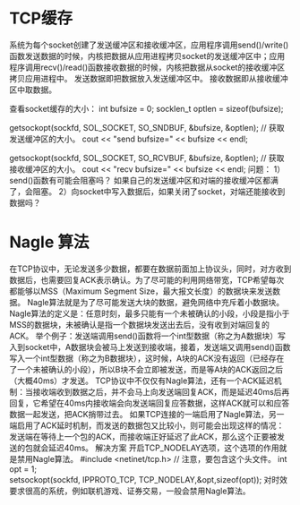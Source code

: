 # TCP缓存
系统为每个socket创建了发送缓冲区和接收缓冲区，应用程序调用send()/write()函数发送数据的时候，内核把数据从应用进程拷贝socket的发送缓冲区中；应用程序调用recv()/read()函数接收数据的时候，内核把数据从socket的接收缓冲区拷贝应用进程中。
发送数据即把数据放入发送缓冲区中。
接收数据即从接收缓冲区中取数据。

查看socket缓存的大小：
int bufsize = 0;
socklen_t optlen = sizeof(bufsize);     

getsockopt(sockfd, SOL_SOCKET, SO_SNDBUF, &bufsize, &optlen); // 获取发送缓冲区的大小。
cout << "send bufsize=" << bufsize << endl;

getsockopt(sockfd, SOL_SOCKET, SO_RCVBUF, &bufsize, &optlen); // 获取接收缓冲区的大小。
cout << "recv bufsize=" << bufsize << endl;
问题：
1）send()函数有可能会阻塞吗？ 如果自己的发送缓冲区和对端的接收缓冲区都满了，会阻塞。
2）向socket中写入数据后，如果关闭了socket，对端还能接收到数据吗？

# Nagle 算法
在TCP协议中，无论发送多少数据，都要在数据前面加上协议头，同时，对方收到数据后，也需要回复ACK表示确认。为了尽可能的利用网络带宽，TCP希望每次都能够以MSS（Maximum Segment Size，最大报文长度）的数据块来发送数据。
Nagle算法就是为了尽可能发送大块的数据，避免网络中充斥着小数据块。
Nagle算法的定义是：任意时刻，最多只能有一个未被确认的小段，小段是指小于MSS的数据块，未被确认是指一个数据块发送出去后，没有收到对端回复的ACK。
举个例子：发送端调用send()函数将一个int型数据（称之为A数据块）写入到socket中，A数据块会被马上发送到接收端，接着，发送端又调用send()函数写入一个int型数据（称之为B数据块），这时候，A块的ACK没有返回（已经存在了一个未被确认的小段），所以B块不会立即被发送，而是等A块的ACK返回之后（大概40ms）才发送。
TCP协议中不仅仅有Nagle算法，还有一个ACK延迟机制：当接收端收到数据之后，并不会马上向发送端回复ACK，而是延迟40ms后再回复，它希望在40ms内接收端会向发送端回复应答数据，这样ACK就可以和应答数据一起发送，把ACK捎带过去。
如果TCP连接的一端启用了Nagle算法，另一端启用了ACK延时机制，而发送的数据包又比较小，则可能会出现这样的情况：发送端在等待上一个包的ACK，而接收端正好延迟了此ACK，那么这个正要被发送的包就会延迟40ms。
解决方案
开启TCP_NODELAY选项，这个选项的作用就是禁用Nagle算法。
#include <netinet/tcp.h>   // 注意，要包含这个头文件。
int opt = 1;   
setsockopt(sockfd, IPPROTO_TCP, TCP_NODELAY,&opt,sizeof(opt));
对时效要求很高的系统，例如联机游戏、证券交易，一般会禁用Nagle算法。